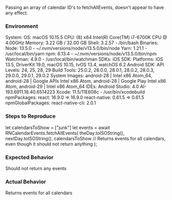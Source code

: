 Passing an array of calendar ID's to fetchAllEvents, doesn't appear to have any effect.

### Environment
System:
    OS: macOS 10.15.5
    CPU: (8) x64 Intel(R) Core(TM) i7-6700K CPU @ 4.00GHz
    Memory: 3.22 GB / 32.00 GB
    Shell: 3.2.57 - /bin/bash
  Binaries:
    Node: 13.5.0 - ~/.nvm/versions/node/v13.5.0/bin/node
    Yarn: 1.21.1 - /usr/local/bin/yarn
    npm: 6.13.4 - ~/.nvm/versions/node/v13.5.0/bin/npm
    Watchman: 4.9.0 - /usr/local/bin/watchman
  SDKs:
    iOS SDK:
      Platforms: iOS 13.5, DriverKit 19.0, macOS 10.15, tvOS 13.4, watchOS 6.2
    Android SDK:
      API Levels: 24, 25, 28, 29
      Build Tools: 25.0.2, 28.0.0, 28.0.1, 28.0.2, 28.0.3, 29.0.0, 29.0.1, 29.0.2
      System Images: android-28 | Intel x86 Atom_64, android-28 | Google APIs Intel x86 Atom, android-28 | Google Play Intel x86 Atom, android-29 | Intel x86 Atom_64
  IDEs:
    Android Studio: 4.0 AI-193.6911.18.40.6514223
    Xcode: 11.5/11E608c - /usr/bin/xcodebuild
  npmPackages:
    react: 16.9.0 => 16.9.0 
    react-native: 0.61.5 => 0.61.5 
  npmGlobalPackages:
    react-native-cli: 2.0.1

### Steps to Reproduce
  let calendarsToShow = ["junk"]
  let events = await RNCalendarEvents.fetchAllEvents(
        theDay.toISOString(),
        nextDay.toISOString(),
        calendarsToShow // Returns events for all calendars, even though it should not return anything
   );

### Expected Behavior
Should not return any events

### Actual Behavior
Returns events for all calendars
